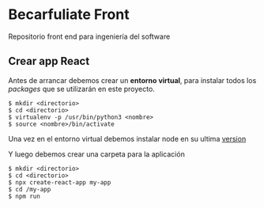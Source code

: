 # Becarfuliate Front
Repositorio front end para ingeniería del software

## Crear app React

Antes de arrancar debemos crear un **entorno virtual**, para instalar todos los *packages* que se utilizarán en este proyecto. 

```
$ mkdir <directorio>
$ cd <directorio>
$ virtualenv -p /usr/bin/python3 <nombre>
$ source <nombre>/bin/activate
```

Una vez en el entorno virtual debemos instalar node en su ultima [version](https://nodejs.org/en/)

Y luego debemos crear una carpeta para la aplicación

```
$ mkdir <directorio>
$ cd <directorio>
$ npx create-react-app my-app
$ cd /my-app
$ npm run
```
